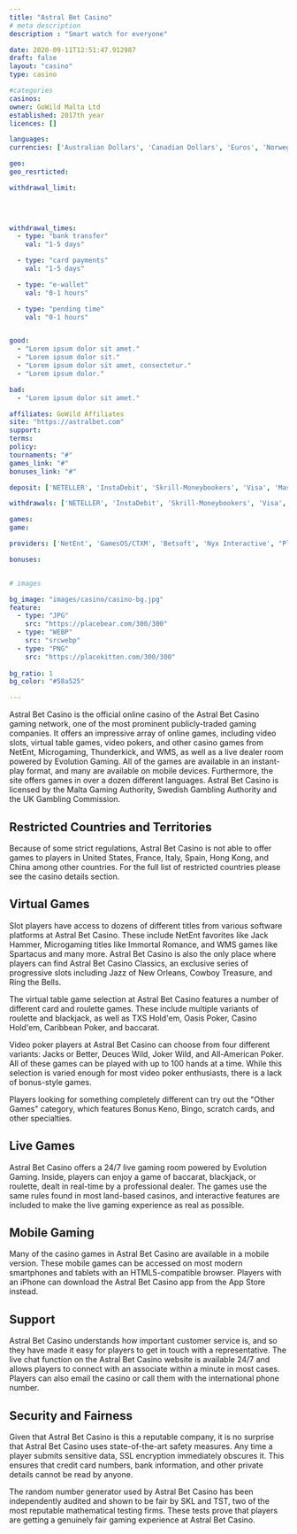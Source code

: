 ```yaml
---
title: "Astral Bet Casino"
# meta description
description : "Smart watch for everyone"

date: 2020-09-11T12:51:47.912987
draft: false
layout: "casino" 
type: casino

#categories
casinos: 
owner: GoWild Malta Ltd
established: 2017th year
licences: []

languages: 
currencies: ['Australian Dollars', 'Canadian Dollars', 'Euros', 'Norwegian Kroner', 'Swedish Kronor', 'United States Dollars']

geo: 
geo_resrticted: 

withdrawal_limit:

  
  

withdrawal_times:
  - type: "bank transfer"
    val: "1-5 days"

  - type: "card payments"
    val: "1-5 days"

  - type: "e-wallet"
    val: "0-1 hours"

  - type: "pending time"
    val: "0-1 hours"


good:
  - "Lorem ipsum dolor sit amet."
  - "Lorem ipsum dolor sit."
  - "Lorem ipsum dolor sit amet, consectetur."
  - "Lorem ipsum dolor."

bad:
  - "Lorem ipsum dolor sit amet."

affiliates: GoWild Affiliates
site: "https://astralbet.com"
support: 
terms:
policy:
tournaments: "#"
games_link: "#"
bonuses_link: "#"

deposit: ['NETELLER', 'InstaDebit', 'Skrill-Moneybookers', 'Visa', 'MasterCard', 'paysafecard', 'Trustly', 'Zimpler', 'MuchBetter', 'Neosurf', 'Instant Bank', 'SOFORT Banking', 'ecoPayz']

withdrawals: ['NETELLER', 'InstaDebit', 'Skrill-Moneybookers', 'Visa', 'MasterCard', 'Trustly', 'Direct Bank Transfer', 'MuchBetter', 'ecoPayz']

games: 
game:

providers: ['NetEnt', 'GamesOS/CTXM', 'Betsoft', 'Nyx Interactive', "Play'n GO", 'iSoftBet', 'Endorphina', 'Quickfire', 'Pragmatic Play', 'Tom Horn Gaming']

bonuses:


# images

bg_image: "images/casino/casino-bg.jpg"  
feature:
  - type: "JPG" 
    src: "https://placebear.com/300/300"
  - type: "WEBP"
    src: "srcwebp"
  - type: "PNG"
    src: "https://placekitten.com/300/300"  
 
bg_ratio: 1 
bg_color: "#58a525"  

---
```


Astral Bet Casino is the official online casino of the Astral Bet Casino gaming network, one of the most prominent publicly-traded gaming companies. It offers an impressive array of online games, including video slots, virtual table games, video pokers, and other casino games from NetEnt, Microgaming, Thunderkick, and WMS, as well as a live dealer room powered by Evolution Gaming. All of the games are available in an instant-play format, and many are available on mobile devices. Furthermore, the site offers games in over a dozen different languages. Astral Bet Casino is licensed by the Malta Gaming Authority, Swedish Gambling Authority and the UK Gambling Commission.

## Restricted Countries and Territories
Because of some strict regulations, Astral Bet Casino is not able to offer games to players in United States, France, Italy, Spain, Hong Kong, and China among other countries. For the full list of restricted countries please see the casino details section.

## Virtual Games
Slot players have access to dozens of different titles from various software platforms at Astral Bet Casino. These include NetEnt favorites like Jack Hammer, Microgaming titles like Immortal Romance, and WMS games like Spartacus and many more. Astral Bet Casino is also the only place where players can find Astral Bet Casino Classics, an exclusive series of progressive slots including Jazz of New Orleans, Cowboy Treasure, and Ring the Bells.

The virtual table game selection at Astral Bet Casino features a number of different card and roulette games. These include multiple variants of roulette and blackjack, as well as TXS Hold'em, Oasis Poker, Casino Hold'em, Caribbean Poker, and baccarat.

Video poker players at Astral Bet Casino can choose from four different variants: Jacks or Better, Deuces Wild, Joker Wild, and All-American Poker. All of these games can be played with up to 100 hands at a time. While this selection is varied enough for most video poker enthusiasts, there is a lack of bonus-style games.

Players looking for something completely different can try out the "Other Games" category, which features Bonus Keno, Bingo, scratch cards, and other specialties.

## Live Games
Astral Bet Casino offers a 24/7 live gaming room powered by Evolution Gaming. Inside, players can enjoy a game of baccarat, blackjack, or roulette, dealt in real-time by a professional dealer. The games use the same rules found in most land-based casinos, and interactive features are included to make the live gaming experience as real as possible.

## Mobile Gaming
Many of the casino games in Astral Bet Casino are available in a mobile version. These mobile games can be accessed on most modern smartphones and tablets with an HTML5-compatible browser. Players with an iPhone can download the Astral Bet Casino app from the App Store instead.

## Support
Astral Bet Casino understands how important customer service is, and so they have made it easy for players to get in touch with a representative. The live chat function on the Astral Bet Casino website is available 24/7 and allows players to connect with an associate within a minute in most cases. Players can also email the casino or call them with the international phone number.

## Security and Fairness
Given that Astral Bet Casino is this a reputable company, it is no surprise that Astral Bet Casino uses state-of-the-art safety measures. Any time a player submits sensitive data, SSL encryption immediately obscures it. This ensures that credit card numbers, bank information, and other private details cannot be read by anyone.

The random number generator used by Astral Bet Casino has been independently audited and shown to be fair by SKL and TST, two of the most reputable mathematical testing firms. These tests prove that players are getting a genuinely fair gaming experience at Astral Bet Casino.